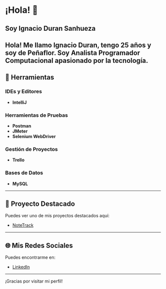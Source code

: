 # ¡Hola! 👋

## Soy Ignacio Duran Sanhueza

Hola! Me llamo Ignacio Duran, tengo 25 años y soy de Peñaflor. Soy Analista Programador Computacional apasionado por la tecnología.
---

## 🔧 Herramientas

### IDEs y Editores
- **IntelliJ**

### Herramientas de Pruebas
- **Postman**
- **JMeter**
- **Selenium WebDriver**

### Gestión de Proyectos
- **Trello**

### Bases de Datos
- **MySQL**

---

## 🚀 Proyecto Destacado

Puedes ver uno de mis proyectos destacados aquí:

- [NoteTrack](https://github.com/notetrack)

---

## 🌐 Mis Redes Sociales

Puedes encontrarme en:

- [LinkedIn](https://linkedin.com/in/ignacioduran)

---

¡Gracias por visitar mi perfil!
